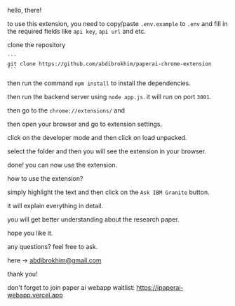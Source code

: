 hello, there!

to use this extension, you need to copy/paste `.env.example` to `.env` and fill in the required fields like `api key`, `api url` and etc. 

clone the repository
    
    ```
    git clone https://github.com/abdibrokhim/paperai-chrome-extension
    ```

then run the command `npm install` to install the dependencies. 

then run the backend server using `node app.js`. it will run on port `3001`.

then go to the `chrome://extensions/` and

then open your browser and go to extension settings.

click on the developer mode and then click on load unpacked.

select the folder and then you will see the extension in your browser.

done! you can now use the extension.

how to use the extension?

simply highlight the text and then click on the `Ask IBM Granite` button.

it will explain everything in detail.

you will get better understanding about the research paper.

hope you like it.

any questions? feel free to ask.

here -> abdibrokhim@gmail.com

thank you!

don't forget to join paper ai webapp waitlist: https://ipaperai-webapp.vercel.app
